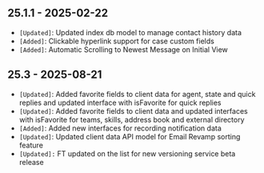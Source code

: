 ## 25.1.1 - 2025-02-22 ##

- `[Updated]`: Updated index db model to manage contact history data
- `[Added]`: Clickable hyperlink support for case custom fields
- `[Added]`: Automatic Scrolling to Newest Message on Initial View


## 25.3 - 2025-08-21 ##

- `[Updated]`: Added favorite fields to client data for agent, state and quick replies and updated interface with isFavorite for quick replies
- `[Updated]`: Added favorite fields to client data and updated interfaces with isFavorite for teams, skills, address book and external directory
- `[Added]`: Added new interfaces for recording notification data
- `[Updated]`: Updated client data API model for Email Revamp sorting feature
- `[Updated]:` FT updated on the list for new versioning service beta release